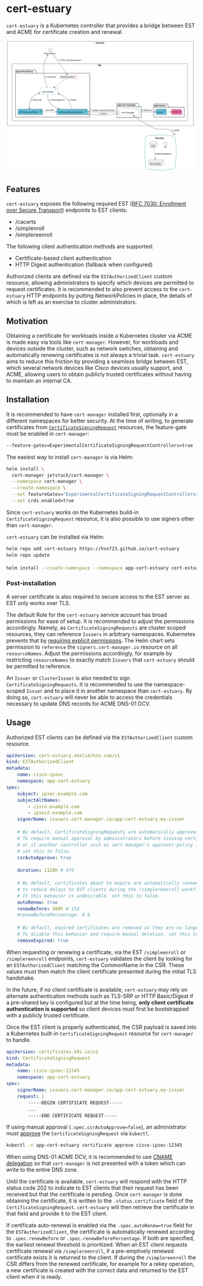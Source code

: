 # cert-estuary

`cert-estuary` is a Kubernetes controller that provides a bridge between EST and ACME for certificate creation and renewal.

![](cert-estuary.svg)

## Features

`cert-estuary` exposes the following required EST ([RFC 7030: Enrollment over Secure Transport](https://datatracker.ietf.org/doc/html/rfc7030)) endpoints to EST clients:

- /cacerts
- /simplenroll
- /simplereenroll

The following client authentication methods are supported:

- Certificate-based client authentication
- HTTP Digest authentication (fallback when configured)

Authorized clients are defined via the `ESTAuthorizedClient` custom resource, allowing administrators to specify which devices are permitted to request certificates. It is recommended to also prevent access to the `cert-estuary` HTTP endpoints by putting NetworkPolicies in place, the details of which is left as an exercise to cluster administrators.

## Motivation

Obtaining a certificate for workloads inside a Kubernetes cluster via ACME is made easy via tools like `cert-manager`. However, for workloads and devices outside the cluster, such as network switches, obtaining and automatically renewing certificates is not always a trivial task. `cert-estuary` aims to reduce this friction by providing a seamless bridge between EST, which several network devices like Cisco devices usually support, and ACME, allowing users to obtain publicly trusted certificates without having to maintain an internal CA.

## Installation

It is recommended to have `cert-manager` installed first, optionally in a different namespaces for better security. At the time of writing, to generate certificates from [`CertificateSigningRequest`](https://kubernetes.io/docs/reference/access-authn-authz/certificate-signing-requests/) resources, the feature-gate must be enabled in `cert-manager`:

```sh
--feature-gates=ExperimentalCertificateSigningRequestControllers=true
```

The easiest way to install `cert-manager` is via Helm:

```sh
helm install \
  cert-manager jetstack/cert-manager \
  --namespace cert-manager \
  --create-namespace \
  --set featureGates="ExperimentalCertificateSigningRequestControllers=true" \
  --set crds.enabled=true
```

Since `cert-estuary` works on the Kubernetes build-in `CertificateSigningRequest` resource, it is also possible to use signers other than `cert-manager`.

`cert-estuary` can be installed via Helm:

```sh
helm repo add cert-estuary https://hsn723.github.io/cert-estuary
helm repo update

helm install --create-namespace --namespace app-cert-estuary cert-estuary cert-estuary/cert-estuary
```

### Post-installation

A server certificate is also required to secure access to the EST server as EST only works over TLS.

The default Role for the `cert-estuary` service account has broad permissions for ease of setup. It is recommended to adjust the permissions accordingly. Namely, as `CertificateSigningRequests` are cluster scoped resources, they can reference `Issuers` in arbitrary namespaces. Kubernetes prevents that by [requiring explicit permissions](https://cert-manager.io/docs/usage/kube-csr/#referencing-namespaced-issuers). The Helm chart sets permission to `reference` the `signers.cert-manager.io` resource on all `resourceNames`. Adjust the permissions accordingly, for example by restricting `resourceNames` to exactly match `Issuers` that `cert-estuary` should be permitted to reference.

An `Issuer` or `ClusterIssuer` is also needed to sign `CertificateSigningRequests`. It is recommended to use the namespace-scoped `Issuer` and to place it in another namespace than `cert-estuary`. By doing so, `cert-estuary` will never be able to access the credentials necessary to update DNS records for ACME DNS-01 DCV.

## Usage

Authorized EST clients can be defined via the `ESTAuthorizedClient` custom resource.

```yaml
apiVersion: cert-estuary.atelierhsn.com/v1
kind: ESTAuthorizedClient
metadata:
    name: cisco-ipsec
    namespace: app-cert-estuary
spec:
    subject: ipsec.example.com
    subjectAltNames:
        - cisco.example.com
        - ipsec2.example.com
    signerName: issuers.cert-manager.io/app-cert-estuary.my-issuer

    # By default, CertificateSigningRequests are automatically approved.
    # To require manual approval by administrators before issuing certificates,
    # or if another controller such as cert-manager's approver-policy is in place,
    # set this to false.
    csrAutoApprove: true

    duration: 1128h # 47d

    # By default, certificates about to expire are automatically renewed,
    # to reduce delays to EST clients during the /simplereenroll workflow.
    # If this behavior is undesirable, set this to false.
    autoRenew: true
    renewBefore: 360h # 15d
    #renewBeforePercentage: 0.6

    # By default, expired certificates are removed as they are no longer needed.
    # To disable this behavior and require manual deletion, set this to false.
    removeExpired: true
```

When requesting or renewing a certificate, via the EST `/simpleenroll` or `/simplereenroll` endpoints, `cert-estuary` validates the client by looking for an `ESTAuthorizedClient` matching the CommonName in the CSR. These values must then match the client certificate presented during the initial TLS handshake.

In the future, if no client certificate is available, `cert-estuary` may rely on alternate authentication methods such as TLS-SRP or HTTP Basic/Digest if a pre-shared key is configured but at the time being, **only client certificate authentication is supported** so client devices must first be bootstrapped with a publicly trusted certificate.

Once the EST client is properly authenticated, the CSR payload is saved into a Kubernetes built-in `CertificateSigningRequest` resource for `cert-manager` to handle.

```yaml
apiVersion: certificates.k8s.io/v1
kind: CertificateSigningRequest
metadata:
    name: cisco-ipsec-12345
    namespace: app-cert-estuary
spec:
    signerName: issuers.cert-manager.io/app-cert-estuary.my-issuer
    request: |
        -----BEGIN CERTIFICATE REQUEST-----
        ...
        -----END CERTIFICATE REQUEST-----
```

If using manual approval (`.spec.csrAutoApprove=false`), an administrator must [approve](https://cert-manager.io/docs/usage/kube-csr/#usage) the `CertificateSigningRequest` via `kubectl`.

```sh
kubectl -n app-cert-estuary certificate approve cisco-ipsec-12345
```

When using DNS-01 ACME DCV, it is recommended to use [CNAME delegation](https://atelierhsn.com/2022/01/cert-manager-done-right/) so that `cert-manager` is not presented with a token which can write to the entire DNS zone.

Until the certificate is available, `cert-estuary` will respond with the HTTP status code 202 to indicate to EST clients that their request has been received but that the certificate is pending. Once `cert-manager` is done obtaining the certificate, it is written to the `.status.certificate` field of the `CertificateSigningRequest`. `cert-estuary` will then retrieve the certificate in that field and provide it to the EST client.

If certificate auto-renewal is enabled via the `.spec.autoRenew=true` field for the `ESTAuthorizedClient`, the certificate is automatically renewed according to `.spec.renewBefore` or `.spec.renewBeforePercentage`. If both are specified, the earliest renewal threshold is prioritized. When an EST client requests certificate renewal via `/simplereenroll`, if a pre-emptively renewed certificate exists it is returned to the client. If during the `/simplereenroll` the CSR differs from the renewed certificate, for example for a rekey operation, a new certificate is created with the correct data and returned to the EST client when it is ready.
